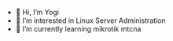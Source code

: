 - 👋 Hi, I’m Yogi
- 👀 I’m interested in Linux Server Administration
- 🌱 I’m currently learning mikrotik mtcna
<!---
Yogip002/Yogip002 is a ✨ special ✨ repository because its `README.md` (this file) appears on your GitHub profile.
You can click the Preview link to take a look at your changes.
--->
